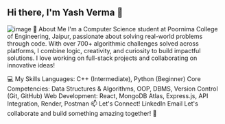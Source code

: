 ## Hi there, I'm Yash Verma 👋

![image](https://github.com/user-attachments/assets/c4ce5ff6-315b-4b8f-8b0a-af2f43ff5b4c)
🚀 About Me
I'm a Computer Science student at Poornima College of Engineering, Jaipur, passionate about solving real-world problems through code.
With over 700+ algorithmic challenges solved across platforms, I combine logic, creativity, and curiosity to build impactful solutions.
I love working on full-stack projects and collaborating on innovative ideas!

💻 My Skills
Languages: C++ (Intermediate), Python (Beginner)
Core Competencies: Data Structures & Algorithms, OOP, DBMS, Version Control (Git, GitHub)
Web Development: React, MongoDB Atlas, Express.js, API Integration, Render, Postman
📫 Let's Connect!
LinkedIn
Email
Let's collaborate and build something amazing together! 🚀


<!--
**YashVerma24299/YashVerma24299** is a ✨ _special_ ✨ repository because its `README.md` (this file) appears on your GitHub profile.

Here are some ideas to get you started:

- 🔭 I’m currently working on ...
- 🌱 I’m currently learning ...
- 👯 I’m looking to collaborate on ...
- 🤔 I’m looking for help with ...
- 💬 Ask me about ...
- 📫 How to reach me: ...
- 😄 Pronouns: ...
- ⚡ Fun fact: ...
-->
